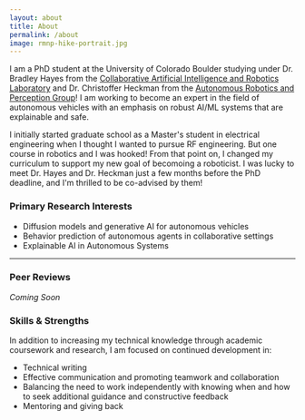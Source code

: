 ```yaml
---
layout: about
title: About
permalink: /about
image: rmnp-hike-portrait.jpg
---
```


I am a PhD student at the University of Colorado Boulder studying under Dr. Bradley Hayes from the [Collaborative Artificial Intelligence and Robotics Laboratory](https://www.cairo-lab.com/) and Dr. Christoffer Heckman from the [Autonomous Robotics and Perception Group](https://arpg.github.io/)! I am working to become an expert in the field of autonomous vehicles with an emphasis on robust AI/ML systems that are explainable and safe.

I initially started graduate school as a Master's student in electrical engineering when I thought I wanted to pursue RF engineering. But one course in robotics and I was hooked! From that point on, I changed my curriculum to support my new goal of becomoing a roboticist. I was lucky to meet Dr. Hayes and Dr. Heckman just a few months before the PhD deadline, and I'm thrilled to be co-advised by them!

### Primary Research Interests
* Diffusion models and generative AI for autonomous vehicles
* Behavior prediction of autonomous agents in collaborative settings
* Explainable AI in Autonomous Systems

---

### Peer Reviews
*Coming Soon*

### Skills & Strengths
In addition to increasing my technical knowledge through academic coursework and research, I am focused on continued development in:
* Technical writing
* Effective communication and promoting teamwork and collaboration
* Balancing the need to work independently with knowing when and how to seek additional guidance and constructive feedback
* Mentoring and giving back

